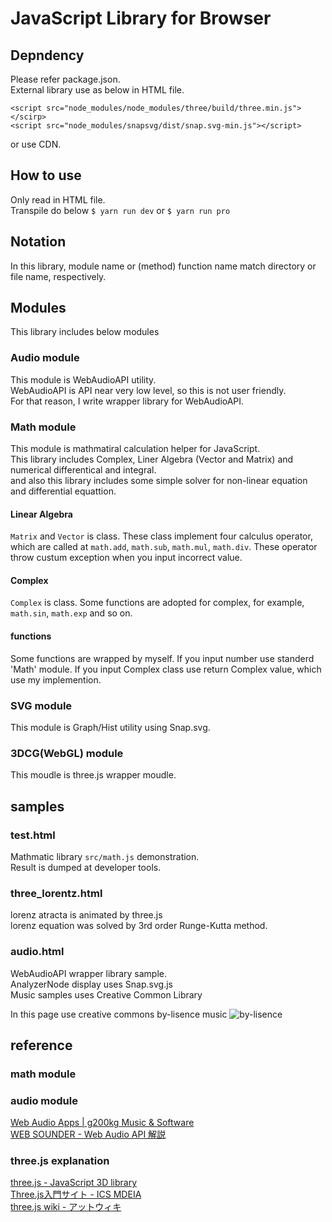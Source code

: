 # JavaScript Library for Browser

## Depndency
Please refer package.json.  
External library use as below in HTML file.
```
<script src="node_modules/node_modules/three/build/three.min.js"></scirp>
<script src="node_modules/snapsvg/dist/snap.svg-min.js"></script>
```
or use CDN.

## How to use
Only read in HTML file.  
Transpile do below `$ yarn run dev` or `$ yarn run pro`

## Notation 
In this library, module name or (method) function name match directory or file name, respectively.

## Modules
This library includes below modules

### Audio module
This module is WebAudioAPI utility.  
WebAudioAPI is API near very low level, so this is not user friendly.  
For that reason, I write wrapper library for WebAudioAPI.

### Math module
This module is mathmatiral calculation helper for JavaScript.  
This library includes Complex, Liner Algebra (Vector and Matrix) and numerical differentical and integral.  
and also this library includes some simple solver for non-linear equation and differential equattion.

#### Linear Algebra
`Matrix` and `Vector` is class.
These class implement four calculus operator, which are called at `math.add`, `math.sub`, `math.mul`, `math.div`.
These operator throw custum exception when you input incorrect value.

#### Complex
`Complex` is class.
Some functions are adopted for complex, for example, `math.sin`, `math.exp` and so on.

#### functions
Some functions are wrapped by myself.
If you input number use standerd 'Math' module.
If you input Complex class use return Complex value, which use my implemention.

### SVG module
This module is Graph/Hist utility using Snap.svg.

### 3DCG(WebGL) module
This moudle is three.js wrapper moudle.

## samples
### test.html
Mathmatic library `src/math.js` demonstration.  
Result is dumped at developer tools.

### three_lorentz.html
lorenz atracta is animated by three.js  
lorenz equation was solved by 3rd order Runge-Kutta method.

### audio.html
WebAudioAPI wrapper library sample.  
AnalyzerNode display uses Snap.svg.js  
Music samples uses Creative Common Library

In this page use creative commons by-lisence music ![by-lisence](https://komtmt.files.wordpress.com/2015/04/by.png?w=150&h=52)

## reference

### math module

### audio module
[Web Audio Apps | g200kg Music & Software](https://www.g200kg.com/jp/webaudio/)  
[WEB SOUNDER - Web Audio API 解説](https://weblike-curtaincall.ssl-lolipop.jp/portfolio-web-sounder/)

### three.js explanation
[three.js - JavaScript 3D library](https://threejs.org/)  
[Three.js入門サイト - ICS MDEIA](https://ics.media/tutorial-three/)  
[three.js wiki - アットウィキ](https://w.atwiki.jp/threejs/)
